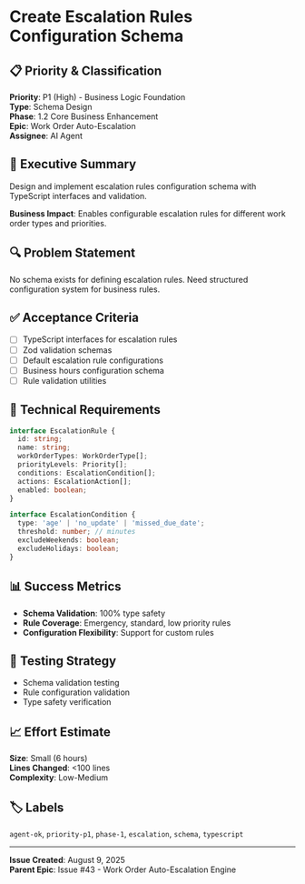 # Create Escalation Rules Configuration Schema

## 📋 Priority & Classification
**Priority**: P1 (High) - Business Logic Foundation  
**Type**: Schema Design  
**Phase**: 1.2 Core Business Enhancement  
**Epic**: Work Order Auto-Escalation  
**Assignee**: AI Agent  

## 🎯 Executive Summary
Design and implement escalation rules configuration schema with TypeScript interfaces and validation.

**Business Impact**: Enables configurable escalation rules for different work order types and priorities.

## 🔍 Problem Statement
No schema exists for defining escalation rules. Need structured configuration system for business rules.

## ✅ Acceptance Criteria
- [ ] TypeScript interfaces for escalation rules
- [ ] Zod validation schemas
- [ ] Default escalation rule configurations
- [ ] Business hours configuration schema
- [ ] Rule validation utilities

## 🔧 Technical Requirements
```typescript
interface EscalationRule {
  id: string;
  name: string;
  workOrderTypes: WorkOrderType[];
  priorityLevels: Priority[];
  conditions: EscalationCondition[];
  actions: EscalationAction[];
  enabled: boolean;
}

interface EscalationCondition {
  type: 'age' | 'no_update' | 'missed_due_date';
  threshold: number; // minutes
  excludeWeekends: boolean;
  excludeHolidays: boolean;
}
```

## 📊 Success Metrics
- **Schema Validation**: 100% type safety
- **Rule Coverage**: Emergency, standard, low priority rules
- **Configuration Flexibility**: Support for custom rules

## 🧪 Testing Strategy
- Schema validation testing
- Rule configuration validation
- Type safety verification

## 📈 Effort Estimate
**Size**: Small (6 hours)  
**Lines Changed**: <100 lines  
**Complexity**: Low-Medium

## 🏷️ Labels
`agent-ok`, `priority-p1`, `phase-1`, `escalation`, `schema`, `typescript`

---

**Issue Created**: August 9, 2025  
**Parent Epic**: Issue #43 - Work Order Auto-Escalation Engine
